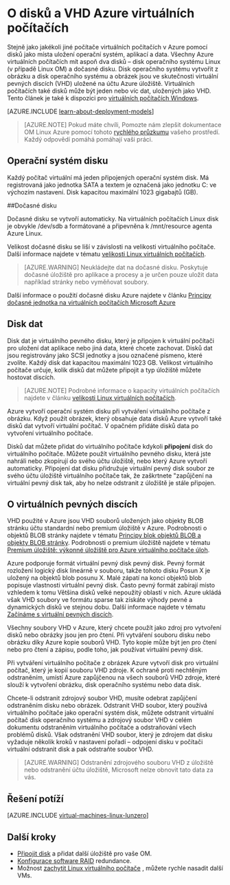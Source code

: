 <properties
    pageTitle="O disků a VHD Linux VMs | Microsoft Azure"
    description="Přečtěte si o základních funkcích disků a VHD pro Linux virtuálních počítačích v Azure."
    services="virtual-machines-linux"
    documentationCenter=""
    authors="cynthn"
    manager="timlt"
    editor="tysonn"
    tags="azure-resource-manager,azure-service-management"/>

<tags
    ms.service="virtual-machines-linux"
    ms.workload="infrastructure-services"
    ms.tgt_pltfrm="vm-linux"
    ms.devlang="na"
    ms.topic="article"
    ms.date="06/16/2016"
    ms.author="cynthn"/>

# <a name="about-disks-and-vhds-for-azure-virtual-machines"></a>O disků a VHD Azure virtuálních počítačích

Stejně jako jakékoli jiné počítače virtuálních počítačích v Azure pomocí disků jako místa uložení operační systém, aplikací a data. Všechny Azure virtuálních počítačích mít aspoň dva disků – disk operačního systému Linux (v případě Linux OM) a dočasné disku. Disk operačního systému vytvořit z obrázku a disk operačního systému a obrázek jsou ve skutečnosti virtuální pevných discích (VHD) uložené na účtu Azure úložiště. Virtuálních počítačích také disků může být jeden nebo víc dat, uložených jako VHD. Tento článek je také k dispozici pro [virtuálních počítačích Windows](virtual-machines-windows-about-disks-vhds.md).

[AZURE.INCLUDE [learn-about-deployment-models](../../includes/learn-about-deployment-models-both-include.md)]

> [AZURE.NOTE] Pokud máte chvíli, Pomozte nám zlepšit dokumentace OM Linux Azure pomocí tohoto [rychlého průzkumu](https://aka.ms/linuxdocsurvey) vašeho prostředí. Každý odpovědí pomáhá pomáhají vaši práci.

## <a name="operating-system-disk"></a>Operační systém disku

Každý počítač virtuální má jeden připojených operační systém disk. Má registrovaná jako jednotka SATA a textem je označená jako jednotku C: ve výchozím nastavení. Disk kapacitou maximální 1023 gigabajtů (GB). 

##<a name="temporary-disk"></a>Dočasné disku

Dočasné disku se vytvoří automaticky. Na virtuálních počítačích Linux disk je obvykle /dev/sdb a formátované a připevněna k /mnt/resource agenta Azure Linux.

Velikost dočasné disku se liší v závislosti na velikosti virtuálního počítače. Další informace najdete v tématu [velikosti Linux virtuálních počítačích](virtual-machines-linux-sizes.md).

>[AZURE.WARNING] Neukládejte dat na dočasné disku. Poskytuje dočasné úložiště pro aplikace a procesy a je určen pouze uložit data například stránky nebo vyměňovat soubory. 

Další informace o použití dočasné disku Azure najdete v článku [Principy dočasné jednotka na virtuálních počítačích Microsoft Azure](https://blogs.msdn.microsoft.com/mast/2013/12/06/understanding-the-temporary-drive-on-windows-azure-virtual-machines/)

## <a name="data-disk"></a>Disk dat

Disk dat je virtuálního pevného disku, který je připojen k virtuální počítači pro uložení dat aplikace nebo jiná data, které chcete zachovat. Disků dat jsou registrovány jako SCSI jednotky a jsou označené písmeno, které zvolíte.  Každý disk dat kapacitou maximální 1023 GB. Velikost virtuálního počítače určuje, kolik disků dat můžete připojit a typ úložiště můžete hostovat discích.

>[AZURE.NOTE] Podrobné informace o kapacity virtuálních počítačích najdete v článku [velikosti Linux virtuálních počítačích](virtual-machines-linux-sizes.md).

Azure vytvoří operační systém disku při vytváření virtuálního počítače z obrázku. Když použít obrázek, který obsahuje data disků Azure vytvoří také disků dat vytvoří virtuální počítač. V opačném přidáte disků data po vytvoření virtuálního počítače.

Disků dat můžete přidat do virtuálního počítače kdykoli **připojení** disk do virtuálního počítače. Můžete použít virtuálního pevného disku, která jste nahráli nebo zkopírují do svého účtu úložiště, nebo který Azure vytvoří automaticky. Připojení dat disku přidružuje virtuální pevný disk soubor ze svého účtu úložiště virtuálního počítače tak, že zaškrtnete "zapůjčení na virtuální pevný disk tak, aby ho nelze odstranit z úložiště je stále připojen.

## <a name="about-vhds"></a>O virtuálních pevných discích

VHD použité v Azure jsou VHD souborů uložených jako objekty BLOB stránku účtu standardní nebo premium úložiště v Azure. Podrobnosti o objektů BLOB stránky najdete v tématu [Principy blok objektů BLOB a objekty BLOB stránky](https://msdn.microsoft.com/library/ee691964.aspx). Podrobnosti o premium úložiště najdete v tématu [Premium úložiště: výkonné úložiště pro Azure virtuálního počítače úloh](../storage/storage-premium-storage.md).

Azure podporuje formát virtuální pevný disk pevný disk. Pevný formát rozložení logický disk lineárně v souboru, takže tohoto disku Posun X je uložený na objektů blob posunu X. Malé zápatí na konci objektů blob popisuje vlastnosti virtuální pevný disk. Často pevný formát zabírají místo vzhledem k tomu Většina disků velké nepoužitý oblastí v nich. Azure ukládá však VHD soubory ve formátu sparse tak získáte výhody pevné a dynamických disků ve stejnou dobu. Další informace najdete v tématu [Začínáme s virtuální pevných discích](https://technet.microsoft.com/library/dd979539.aspx).

Všechny soubory VHD v Azure, který chcete použít jako zdroj pro vytvoření disků nebo obrázky jsou jen pro čtení. Při vytváření souboru disku nebo obrázku díky Azure kopie souborů VHD. Tyto kopie může být jen pro čtení nebo pro čtení a zápisu, podle toho, jak používat virtuální pevný disk.

Při vytváření virtuálního počítače z obrázek Azure vytvoří disk pro virtuální počítač, který je kopií souboru VHD zdroje. K ochraně proti nechtěným odstraněním, umístí Azure zapůjčenou na všech souborů VHD zdroje, které slouží k vytvoření obrázku, disk operačního systému nebo data disk.

Chcete-li odstranit zdrojový soubor VHD, musíte odebrat zapůjčení odstraněním disku nebo obrázek. Odstranit VHD soubor, který používá virtuálního počítače jako operační systém disk, můžete odstranit virtuální počítač disk operačního systému a zdrojový soubor VHD v celém dokumentu odstraněním virtuálního počítače a odstraňování všech problémů disků. Však odstranění VHD soubor, který je zdrojem dat disku vyžaduje několik kroků v nastavení pořadí – odpojení disku v počítači virtuální odstranit disk a pak odstraňte soubor VHD.

>[AZURE.WARNING] Odstranění zdrojového souboru VHD z úložiště nebo odstranění účtu úložiště, Microsoft nelze obnovit tato data za vás.


## <a name="troubleshooting"></a>Řešení potíží
[AZURE.INCLUDE [virtual-machines-linux-lunzero](../../includes/virtual-machines-linux-lunzero.md)]

## <a name="next-steps"></a>Další kroky

-  [Připojit disk](virtual-machines-linux-add-disk.md) a přidat další úložiště pro vaše OM.
-  [Konfigurace software RAID](virtual-machines-linux-configure-raid.md) redundance.
-  Možnost [zachytit Linux virtuálního počítače](virtual-machines-linux-classic-capture-image.md) , můžete rychle nasadit další VMs.


